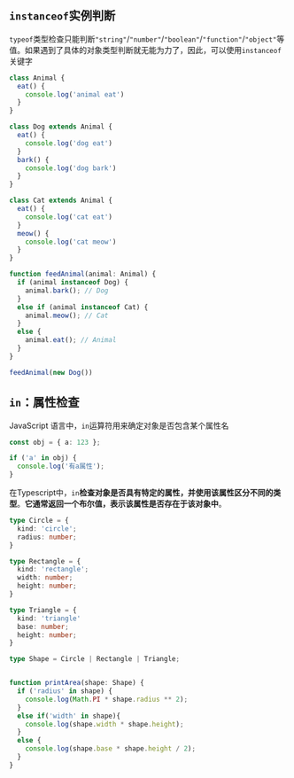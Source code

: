## `instanceof`实例判断

`typeof`类型检查只能判断`"string"`/`"number"`/`"boolean"`/`"function"`/`"object"`等值。如果遇到了具体的对象类型判断就无能为力了，因此，可以使用`instanceof`关键字

```typescript
class Animal { 
  eat() {
    console.log('animal eat')
  }
}

class Dog extends Animal {
  eat() {
    console.log('dog eat')
  }
  bark() {
    console.log('dog bark')
  }
}

class Cat extends Animal {
  eat() {
    console.log('cat eat')
  }
  meow() {
    console.log('cat meow')
  }
}

function feedAnimal(animal: Animal) {
  if (animal instanceof Dog) {
    animal.bark(); // Dog
  }
  else if (animal instanceof Cat) {
    animal.meow(); // Cat
  }
  else {
    animal.eat(); // Animal
  }
}

feedAnimal(new Dog())
```

## `in`：属性检查

JavaScript 语言中，`in`运算符用来确定对象是否包含某个属性名

```typescript
const obj = { a: 123 };

if ('a' in obj) {
  console.log('有a属性');
}
```



在Typescript中，`in`**检查对象是否具有特定的属性，并使用该属性区分不同的类型**。**它通常返回一个布尔值，表示该属性是否存在于该对象中**。

```typescript
type Circle = {
  kind: 'circle';
  radius: number;
}

type Rectangle = {
  kind: 'rectangle';
  width: number;
  height: number;
}

type Triangle = {
  kind: 'triangle'
  base: number;
  height: number;
}

type Shape = Circle | Rectangle | Triangle;


function printArea(shape: Shape) {
  if ('radius' in shape) {
    console.log(Math.PI * shape.radius ** 2);
  }
  else if('width' in shape){
    console.log(shape.width * shape.height);
  }
  else {
    console.log(shape.base * shape.height / 2);
  }
}
```
